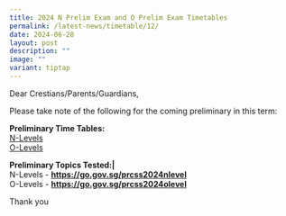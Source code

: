 ```yaml
---
title: 2024 N Prelim Exam and O Prelim Exam Timetables
permalink: /latest-news/timetable/12/
date: 2024-06-28
layout: post
description: ""
image: ""
variant: tiptap
---
```

<p>Dear Crestians/Parents/Guardians,</p>
<p>Please take note of the following for the coming preliminary in this term:</p>
<p><strong>Preliminary Time Tables:</strong>
<br><a href="/files/Timetable_Announcement/2024/2024_N_Prelim_Timetable.pdf" rel="noopener noreferrer nofollow" target="_blank">N-Levels</a> 
<br><a href="/files/Timetable_Announcement/2024/2024_O_Prelim_Timetable.pdf" rel="noopener noreferrer nofollow" target="_blank">O-Levels</a>
</p>
<p><strong>Preliminary Topics Tested:|</strong>
<br>N-Levels - <strong><a href="https://go.gov.sg/prcss2024nlevel" rel="noopener noreferrer nofollow" target="_blank">https://go.gov.sg/prcss2024nlevel</a></strong>
<br>O-Levels - <strong><a href="https://go.gov.sg/prcss2024olevel" rel="noopener noreferrer nofollow" target="_blank">https://go.gov.sg/prcss2024olevel</a></strong>
</p>
<p></p>
<p>Thank you</p>
<p></p>
<p></p>